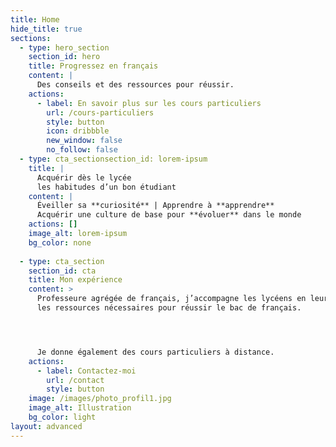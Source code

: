 ```yaml
---
title: Home
hide_title: true
sections:
  - type: hero_section
    section_id: hero
    title: Progressez en français
    content: |
      Des conseils et des ressources pour réussir.
    actions:
      - label: En savoir plus sur les cours particuliers
        url: /cours-particuliers
        style: button
        icon: dribbble
        new_window: false
        no_follow: false
  - type: cta_sectionsection_id: lorem-ipsum
    title: |
      Acquérir dès le lycée 
      les habitudes d’un bon étudiant
    content: |
      Éveiller sa **curiosité** | Apprendre à **apprendre**
      Acquérir une culture de base pour **évoluer** dans le monde
    actions: []
    image_alt: lorem-ipsum
    bg_color: none
    
  - type: cta_section
    section_id: cta
    title: Mon expérience
    content: >
      Professeure agrégée de français, j’accompagne les lycéens en leur donnant
      les ressources nécessaires pour réussir le bac de français. 




      Je donne également des cours particuliers à distance.
    actions:
      - label: Contactez-moi
        url: /contact
        style: button
    image: /images/photo_profil1.jpg
    image_alt: Illustration
    bg_color: light
layout: advanced
---
```

